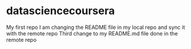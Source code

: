 # datasciencecoursera
My first repo
I am changing the README file in my local repo and sync it with the remote repo
Third change to my README.md file done in the remote repo
